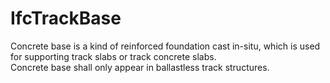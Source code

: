 IfcTrackBase
============
Concrete base is a kind of reinforced foundation cast in-situ, which is used
for supporting track slabs or track concrete slabs.  
Concrete base shall only appear in ballastless track structures.  



